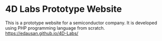 # 4D Labs Prototype Website
This is a prototype website for a semiconductor company. It is developed using PHP programming language from scratch.
https://edausan.github.io/4D-Labs/
